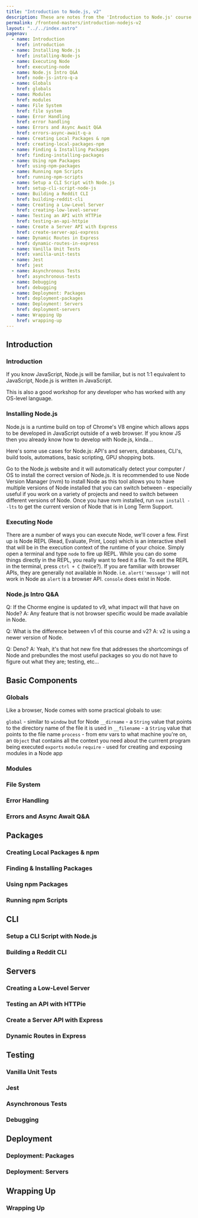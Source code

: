 ```yaml
---
title: "Introduction to Node.js, v2"
description: These are notes from the 'Introduction to Node.js' course on Frontend Masters.
permalink: /frontend-masters/introduction-nodejs-v2
layout: "../../index.astro"
pagenav:
  - name: Introduction
    href: introduction
  - name: Installing Node.js
    href: installing-Node-js
  - name: Executing Node
    href: executing-node
  - name: Node.js Intro Q&A
    href: node-js-intro-q-a
  - name: Globals
    href: globals
  - name: Modules
    href: modules
  - name: File System
    href: file system
  - name: Error Handling
    href: error handling
  - name: Errors and Async Await Q&A
    href: errors-async-await-q-a
  - name: Creating Local Packages & npm
    href: creating-local-packages-npm
  - name: Finding & Installing Packages
    href: finding-installing-packages
  - name: Using npm Packages
    href: using-npm-packages
  - name: Running npm Scripts
    href: running-npm-scripts
  - name: Setup a CLI Script with Node.js
    href: setup-cli-script-node-js
  - name: Building a Reddit CLI
    href: building-reddit-cli
  - name: Creating a Low-Level Server
    href: creating-low-level-server
  - name: Testing an API with HTTPie
    href: testing-an-api-httpie
  - name: Create a Server API with Express
    href: create-server-api-express
  - name: Dynamic Routes in Express
    href: dynamic-routes-in-express
  - name: Vanilla Unit Tests
    href: vanilla-unit-tests
  - name: Jest
    href: jest
  - name: Asynchronous Tests
    href: asynchronous-tests
  - name: Debugging
    href: debugging
  - name: Deployment: Packages
    href: deployment-packages
  - name: Deployment: Servers
    href: deployment-servers
  - name: Wrapping Up
    href: wrapping-up
---
```


## Introduction

### Introduction

If you know JavaScript, Node.js will be familiar, but is not 1:1 equivalent to JavaScript, Node.js is written in JavaScript.

This is also a good workshop for any developer who has worked with any OS-level language.

### Installing Node.js

Node.js is a runtime build on top of Chrome's V8 engine which allows apps to be developed in JavaScript outside of a web browser. If you know JS then you already know how to develop with Node.js, kinda...

Here's some use cases for Node.js: API's and servers, databases, CLI's, build tools, automations, basic scripting, GPU shopping bots.

Go to the Node.js website and it will automatically detect your computer / OS to install the correct version of Node.js. It is recommended to use Node Version Manager (nvm) to install Node as this tool allows you to have multiple versions of Node installed that you can switch between - especially useful if you work on a variety of projects and need to switch between different versions of Node. Once you have nvm installed, run `nvm install --lts` to get the current version of Node that is in Long Term Support.

### Executing Node

There are a number of ways you can execute Node, we'll cover a few. First up is Node REPL (Read, Evaluate, Print, Loop) which is an interactive shell that will be in the execution context of the runtime of your choice. Simply open a terminal and type `node` to fire up REPL. While you can do some things directly in the REPL, you really want to feed it a file. To exit the REPL in the terminal, press `ctrl + C` (twice?). If you are familiar with browser APIs, they are generally not available in Node. i.e. `alert('message')` will not work in Node as `alert` is a browser API. `console` does exist in Node.
### Node.js Intro Q&A

Q: If the Chorme engine is updated to v9, what impact will that have on Node?
A: Any feature that is not browser specific would be made available in Node.

Q: What is the difference between v1 of this course and v2?
A: v2 is using a newer version of Node.

Q: Deno?
A: Yeah, it's that hot new fire that addresses the shortcomings of Node and prebundles the most useful packages so you do not have to figure out what they are; testing, etc...

## Basic Components

### Globals

Like a browser, Node comes with some practical globals to use:

`global` - similar to `window` but for Node
`__dirname` - a `String` value that points to the directory name of the file it is used in
`__filename` - a `String` value that points to the file name
`process` - from env vars to what machine you're on, an `Object` that contains all the context you need about the currrent program being executed
`exports` `module` `require` - used for creating and exposing modules in a Node app

### Modules
### File System
### Error Handling
### Errors and Async Await Q&A

## Packages

### Creating Local Packages & npm
### Finding & Installing Packages
### Using npm Packages
### Running npm Scripts

## CLI

### Setup a CLI Script with Node.js
### Building a Reddit CLI

## Servers

### Creating a Low-Level Server
### Testing an API with HTTPie
### Create a Server API with Express
### Dynamic Routes in Express

## Testing

### Vanilla Unit Tests
### Jest
### Asynchronous Tests
### Debugging

## Deployment

### Deployment: Packages
### Deployment: Servers

## Wrapping Up

### Wrapping Up